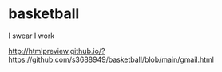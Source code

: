 # basketball
I swear I work

http://htmlpreview.github.io/?https://github.com/s3688949/basketball/blob/main/gmail.html
